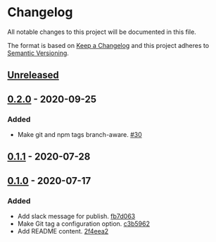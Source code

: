 # Changelog

All notable changes to this project will be documented in this file.

The format is based on [Keep a Changelog](http://keepachangelog.com/)
and this project adheres to [Semantic Versioning](http://semver.org/).

## [Unreleased](https://github.com/atomist-skills/npm-skill/compare/0.2.0...HEAD)

## [0.2.0](https://github.com/atomist-skills/npm-skill/compare/0.1.1...0.2.0) - 2020-09-25

### Added

-   Make git and npm tags branch-aware. [#30](https://github.com/atomist-skills/npm-build-skill/issues/30)

## [0.1.1](https://github.com/atomist-skills/npm-skill/compare/0.1.0...0.1.1) - 2020-07-28

## [0.1.0](https://github.com/atomist-skills/npm-skill/tree/0.1.0) - 2020-07-17

### Added

-   Add slack message for publish. [fb7d063](https://github.com/atomist-skills/npm-skill/commit/fb7d06389e908341d6de94e581f4afa12898cc72)
-   Make Git tag a configuration option. [c3b5962](https://github.com/atomist-skills/npm-skill/commit/c3b596202580f519bf305ec63b6884a237c1a225)
-   Add README content. [2f4eea2](https://github.com/atomist-skills/npm-build-skill/commit/2f4eea2d490fdbb7bb519ee4f951c8e60c995797)

